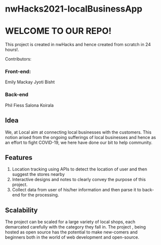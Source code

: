 # nwHacks2021-localBusinessApp


# WELCOME TO OUR REPO!

This project is created in nwHacks and hence created from scratch in 24 hours!.

Contributors:

### Front-end:

Emily Mackay
Jyoti Bisht

### Back-end

Phil Fiess
Salona Koirala

## Idea

We, at Local aim at connecting local businesses with the customers. This notion arised from the ongoing sufferings of local businesses and hence as an effort to fight COVID-19, we here have done our bit to help community.

## Features

1. Location tracking using APIs to detect the location of user and then suggest the stores nearby
2. Interactive designs and notes to clearly convey the purpose of this project.
3. Collect data from user of his/her information and then parse it to back-end for the processing.

## Scalability

The project can be scaled for a large variety of local shops, each demarcated carefully with the category they fall in.
The project , being hosted as open source has the potential to make new-comers and beginners both in the world of web development and open-source.
